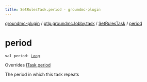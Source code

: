 ```yaml
---
title: SetRulesTask.period - groundmc-plugin
---
```


[groundmc-plugin](../../index.html) / [gtlp.groundmc.lobby.task](../index.html) / [SetRulesTask](index.html) / [period](.)

# period

`val period: `[`Long`](https://kotlinlang.org/api/latest/jvm/stdlib/kotlin/-long/index.html)

Overrides [ITask.period](../-i-task/period.html)

The period in which this task repeats

